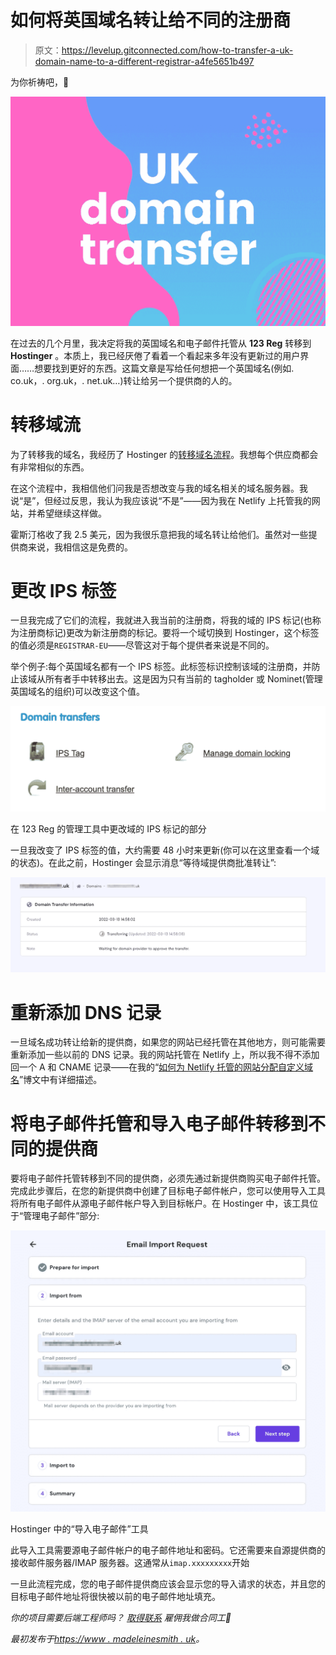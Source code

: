 # 如何将英国域名转让给不同的注册商

> 原文：<https://levelup.gitconnected.com/how-to-transfer-a-uk-domain-name-to-a-different-registrar-a4fe5651b497>

为你祈祷吧，🫰

![](img/b31f4d962c3a51d2b1f61b2182abf515.png)

在过去的几个月里，我决定将我的英国域名和电子邮件托管从 **123 Reg** 转移到 **Hostinger** 。本质上，我已经厌倦了看着一个看起来多年没有更新过的用户界面……想要找到更好的东西。这篇文章是写给任何想把一个英国域名(例如. co.uk，. org.uk，. net.uk…)转让给另一个提供商的人的。

# 转移域流

为了转移我的域名，我经历了 Hostinger 的[转移域名流程](https://www.hostinger.co.uk/domain-transfer)。我想每个供应商都会有非常相似的东西。

在这个流程中，我相信他们问我是否想改变与我的域名相关的域名服务器。我说“是”，但经过反思，我认为我应该说“不是”——因为我在 Netlify 上托管我的网站，并希望继续这样做。

霍斯汀格收了我 2.5 美元，因为我很乐意把我的域名转让给他们。虽然对一些提供商来说，我相信这是免费的。

# 更改 IPS 标签

一旦我完成了它们的流程，我就进入我当前的注册商，将我的域的 IPS 标记(也称为注册商标记)更改为新注册商的标记。要将一个域切换到 Hostinger，这个标签的值必须是`REGISTRAR-EU`——尽管这对于每个提供者来说是不同的。

举个例子:每个英国域名都有一个 IPS 标签。此标签标识控制该域的注册商，并防止该域从所有者手中转移出去。这是因为只有当前的 tagholder 或 Nominet(管理英国域名的组织)可以改变这个值。

![](img/c980dbc9fc0af762eb7500e094c4c44f.png)

在 123 Reg 的管理工具中更改域的 IPS 标记的部分

一旦我改变了 IPS 标签的值，大约需要 48 小时来更新(你可以在这里查看一个域的状态)。在此之前，Hostinger 会显示消息“等待域提供商批准转让”:

![](img/760377ffc5f90d89ff95ddeff24269b8.png)

# 重新添加 DNS 记录

一旦域名成功转让给新的提供商，如果您的网站已经托管在其他地方，则可能需要重新添加一些以前的 DNS 记录。我的网站托管在 Netlify 上，所以我不得不添加回一个 A 和 CNAME 记录——在我的“[如何为 Netlify 托管的网站分配自定义域名](https://www.madeleinesmith.uk/blog/assign-custom-domain-netlify-site/)”博文中有详细描述。

# 将电子邮件托管和导入电子邮件转移到不同的提供商

要将电子邮件托管转移到不同的提供商，必须先通过新提供商购买电子邮件托管。
完成此步骤后，在您的新提供商中创建了目标电子邮件帐户，您可以使用导入工具将所有电子邮件从源电子邮件帐户导入到目标帐户。在 Hostinger 中，该工具位于“管理电子邮件”部分:

![](img/9d684b33a0899c539f5cdc7ba9736472.png)

Hostinger 中的“导入电子邮件”工具

此导入工具需要源电子邮件帐户的电子邮件地址和密码。它还需要来自源提供商的接收邮件服务器/IMAP 服务器。这通常从`imap.xxxxxxxxx`开始

一旦此流程完成，您的电子邮件提供商应该会显示您的导入请求的状态，并且您的目标电子邮件地址将很快被以前的电子邮件地址填充。

*你的项目需要后端工程师吗？* [*取得联系*](https://www.madeleinesmith.uk/contact/) *雇佣我做合同工💯*

*最初发布于*[*https://www . madeleinesmith . uk*](https://www.madeleinesmith.uk/blog/transferring-uk-domains/)*。*